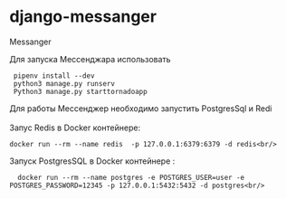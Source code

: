 # django-messanger
Messanger

Для запуска Мессенджара  использовать<br/>

     pipenv install --dev
     python3 manage.py runserv
     Python3 manage.py starttornadoapp
 
Для работы Мессенджер  необходимо запустить PostgresSql и Redi<br/>
<br/>
   Запус Redis в Docker контейнере:<br/>

    docker run --rm --name redis  -p 127.0.0.1:6379:6379 -d redis<br/>
  Запуск PostgresSQL  в Docker контейнере :<br/>
  
      docker run --rm --name postgres -e POSTGRES_USER=user -e POSTGRES_PASSWORD=12345 -p 127.0.0.1:5432:5432 -d postgres<br/>
 
 
 
 
